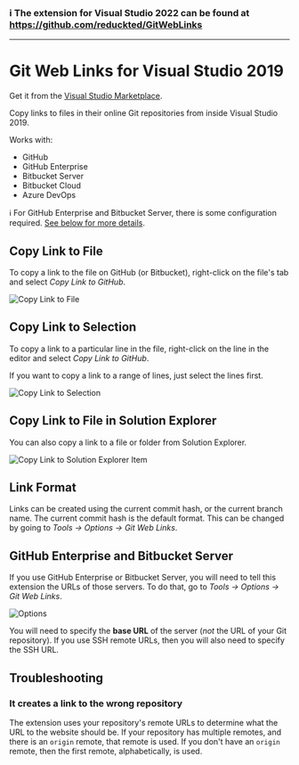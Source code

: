 ### ℹ️ The extension for Visual Studio 2022 can be found at https://github.com/reduckted/GitWebLinks

<hr>

# Git Web Links for Visual Studio 2019

Get it from the [Visual Studio Marketplace](https://marketplace.visualstudio.com/items?itemName=reduckted.GitWebLinks).

Copy links to files in their online Git repositories from inside Visual Studio 2019.

Works with:
* GitHub
* GitHub Enterprise
* Bitbucket Server
* Bitbucket Cloud
* Azure DevOps

:information_source: For GitHub Enterprise and Bitbucket Server, there is some configuration required. [See below for more details](#github-enterprise-and-bitbucket-server).

## Copy Link to File

To copy a link to the file on GitHub (or Bitbucket), right-click on the file's tab and select _Copy Link to GitHub_.

![Copy Link to File](media/copy-file.png)

## Copy Link to Selection

To copy a link to a particular line in the file, right-click on the line in the editor and select _Copy Link to GitHub_.

If you want to copy a link to a range of lines, just select the lines first.

![Copy Link to Selection](media/copy-selection.png)

## Copy Link to File in Solution Explorer

You can also copy a link to a file or folder from Solution Explorer.

![Copy Link to Solution Explorer Item](media/copy-solution-explorer.png)

## Link Format

Links can be created using the current commit hash, or the current branch name. The current commit hash is the default format. This can be changed by going to _Tools -> Options -> Git Web Links_.

## GitHub Enterprise and Bitbucket Server

If you use GitHub Enterprise or Bitbucket Server, you will need to tell this extension the URLs of those servers. To do that, go to _Tools -> Options -> Git Web Links_.

![Options](media/options.png)

You will need to specify the **base URL** of the server (_not_ the URL of your Git repository). If you use SSH remote URLs, then you will also need to specify the SSH URL.


## Troubleshooting

### It creates a link to the wrong repository

The extension uses your repository's remote URLs to determine what the URL to the website should be. If your repository has multiple remotes, and there is an `origin` remote, that remote is used. If you don't have an `origin` remote, then the first remote, alphabetically, is used.
